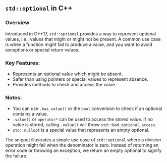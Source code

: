 ## `std::optional` in C++

### Overview

Introduced in C++17, `std::optional` provides a way to represent optional values, i.e., values that might or might not be present. A common use case is when a function might fail to produce a value, and you want to avoid exceptions or special return values.

### Key Features:
- Represents an optional value which might be absent.
- Safer than using pointers or special values to represent absence.
- Provides methods to check and access the value.

### Notes:
- You can use `.has_value()` or the `bool` conversion to check if an optional contains a value.
- `.value()` or `operator*` can be used to access the stored value. If no value is stored, calling `.value()` will throw `std::bad_optional_access`.
- `std::nullopt` is a special value that represents an empty optional.

The snippet illustrates a simple use case of `std::optional` where a division operation might fail when the denominator is zero. Instead of returning an error code or throwing an exception, we return an empty optional to signify the failure.
